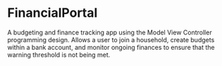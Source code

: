 # FinancialPortal

A budgeting and finance tracking app using the Model View Controller programming design.
Allows a user to join a household, create budgets within a bank account, and monitor ongoing finances to ensure that the warning threshold is not being met.
